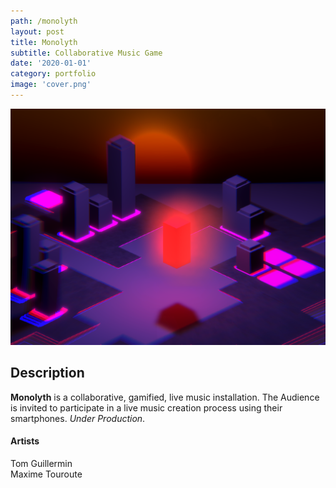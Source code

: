 ```yaml
---
path: /monolyth
layout: post
title: Monolyth
subtitle: Collaborative Music Game
date: '2020-01-01'
category: portfolio
image: 'cover.png'
---
```


![Cover](cover.png)

## Description

**Monolyth** is a collaborative, gamified, live music installation. The Audience is invited to participate in a live music creation process using their smartphones. _Under Production_.

#### Artists

Tom Guillermin  
Maxime Touroute
